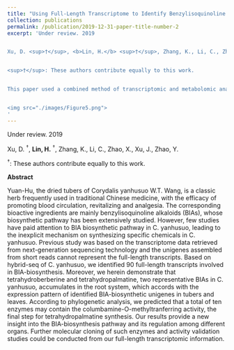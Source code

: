 ```yaml
---
title: "Using Full-Length Transcriptome to Identify Benzylisoquinoline Alkaloid Biosynthetic Genes in <i>Corydalis yanhusuo</i>."
collection: publications
permalink: /publication/2019-12-31-paper-title-number-2
excerpt: 'Under review. 2019


Xu, D. <sup>†</sup>, <b>Lin, H.</b> <sup>†</sup>, Zhang, K., Li, C., Zhao, X., Xu, J., Zhao, Y. 


<sup>†</sup>: These authors contribute equally to this work.


This paper used a combined method of transcriptomic and metabolomic analysis in order to excavating the candidate genes participating in the benzylisoquinoline biosynthesis in <i>Corydalis yanhusuo</i>.


<img src="./images/Figure5.png">
'
---
```

Under review. 2019


Xu, D. <sup>†</sup>, <b>Lin, H.</b> <sup>†</sup>, Zhang, K., Li, C., Zhao, X., Xu, J., Zhao, Y. 


<sup>†</sup>: These authors contribute equally to this work.


<b>Abstract</b>

Yuan-Hu, the dried tubers of Corydalis yanhusuo W.T. Wang, is a classic herb frequently used in traditional Chinese medicine, with the efficacy of promoting blood circulation, revitalizing and analgesia. The corresponding bioactive ingredients are mainly benzylisoquinoline alkaloids (BIAs), whose biosynthetic pathway has been extensively studied. However, few studies have paid attention to BIA biosynthetic pathway in C. yanhusuo, leading to the inexplicit mechanism on synthesizing specific chemicals in C. yanhusuo. Previous study was based on the transcriptome data retrieved from next-generation sequencing technology and the unigenes assembled from short reads cannot represent the full-length transcripts. Based on hybrid-seq of C. yanhusuo, we identified 90 full-length transcripts involved in BIA-biosynthesis. Moreover, we herein demonstrate that tetrahydroberberine and tetrahydropalmatine, two representative BIAs in C. yanhusuo, accumulates in the root system, which accords with the expression pattern of identified BIA-biosynthetic unigenes in tubers and leaves. According to phylogenetic analysis, we predicted that a total of ten enzymes may contain the columbamine-O-methyltranferring activity, the final step for tetrahydropalmatine synthesis. Our results provide a new insight into the BIA-biosynthesis pathway and its regulation among different organs. Further molecular cloning of such enzymes and activity validation studies could be conducted from our full-length transcriptomic information.

<script>
window.onload = function() {
	var a = document.querySelector("#main header");
	var x = a.children[1];
	a.removeChild(x);
}()
</script>
